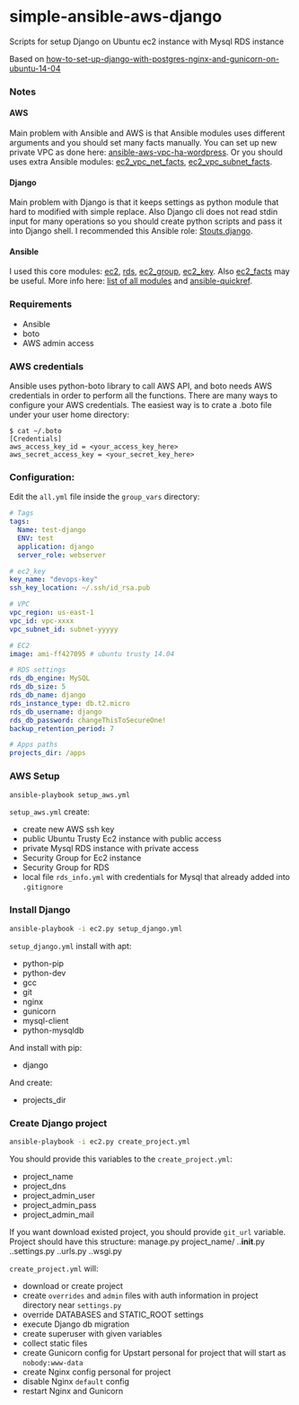 # simple-ansible-aws-django
Scripts for setup Django on Ubuntu ec2 instance with Mysql RDS instance

Based on [how-to-set-up-django-with-postgres-nginx-and-gunicorn-on-ubuntu-14-04](https://www.digitalocean.com/community/tutorials/how-to-set-up-django-with-postgres-nginx-and-gunicorn-on-ubuntu-14-04)

### Notes

#### AWS
Main problem with Ansible and AWS is that Ansible modules uses different arguments and you should set many facts manually.
You can set up new private VPC as done here: [ansible-aws-vpc-ha-wordpress](https://github.com/arbabnazar/ansible-aws-vpc-ha-wordpress).
Or you should uses extra Ansible modules: [ec2_vpc_net_facts](https://docs.ansible.com/ansible/ec2_vpc_net_facts_module.html), [ec2_vpc_subnet_facts](https://docs.ansible.com/ansible/ec2_vpc_subnet_facts_module.html).

#### Django
Main problem with Django is that it keeps settings as python module that hard to modified with simple replace. Also Django cli does not read stdin input for many operations so you should create python scripts and pass it into Django shell. I recommended this Ansible role: [Stouts.django](https://galaxy.ansible.com/detail#/role/832).

#### Ansible
I used this core modules: [ec2](https://docs.ansible.com/ansible/ec2_module.html), [rds](https://docs.ansible.com/ansible/rds_module.html), [ec2_group](https://docs.ansible.com/ansible/ec2_group_module.html), [ec2_key](https://docs.ansible.com/ansible/ec2_key_module.html). Also [ec2_facts](https://docs.ansible.com/ansible/ec2_facts_module.html) may be useful. More info here: [list of all modules](https://docs.ansible.com/ansible/list_of_all_modules.html) and [ansible-quickref](https://github.com/lorin/ansible-quickref/blob/master/ec2.rst).

### Requirements

- Ansible
- boto
- AWS admin access

### AWS credentials
Ansible uses python-boto library to call AWS API, and boto needs AWS credentials in order to perform all the functions. There are many ways to configure your AWS credentials. The easiest way is to crate a .boto file under your user home directory:
```shell
$ cat ~/.boto
[Credentials]
aws_access_key_id = <your_access_key_here>
aws_secret_access_key = <your_secret_key_here>
```

### Configuration:
Edit the `all.yml` file inside the `group_vars` directory:
```yaml
# Tags
tags:
  Name: test-django
  ENV: test
  application: django
  server_role: webserver

# ec2_key
key_name: "devops-key"
ssh_key_location: ~/.ssh/id_rsa.pub 

# VPC
vpc_region: us-east-1
vpc_id: vpc-xxxx
vpc_subnet_id: subnet-yyyyy

# EC2
image: ami-ff427095 # ubuntu trusty 14.04

# RDS settings
rds_db_engine: MySQL
rds_db_size: 5
rds_db_name: django
rds_instance_type: db.t2.micro
rds_db_username: django
rds_db_password: changeThisToSecureOne!
backup_retention_period: 7

# Apps paths
projects_dir: /apps
```

### AWS Setup

```bash
ansible-playbook setup_aws.yml
```

`setup_aws.yml` create:
- create new AWS ssh key
- public Ubuntu Trusty Ec2 instance with public access
- private Mysql RDS instance with private access
- Security Group for Ec2 instance
- Security Group for RDS
- local file `rds_info.yml` with credentials for Mysql that already added into `.gitignore`

### Install Django

```bash
ansible-playbook -i ec2.py setup_django.yml
```

`setup_django.yml` install with apt:
- python-pip
- python-dev
- gcc
- git
- nginx
- gunicorn
- mysql-client
- python-mysqldb

And install with pip:
- django

And create:
- projects_dir

### Create Django project

```bash
ansible-playbook -i ec2.py create_project.yml
```

You should provide this variables to the `create_project.yml`:
- project_name
- project_dns
- project_admin_user
- project_admin_pass
- project_admin_mail

If you want download existed project, you should provide `git_url` variable. Project should have this structure:
manage.py
project_name/
..__init__.py
..settings.py
..urls.py
..wsgi.py

`create_project.yml` will:
- download or create project
- create `overrides` and `admin` files with auth information in project directory near `settings.py`
- override DATABASES and STATIC_ROOT settings
- execute Django db migration
- create superuser with given variables
- collect static files
- create Gunicorn config for Upstart personal for project that will start as `nobody:www-data`
- create Nginx config personal for project
- disable Nginx `default` config
- restart Nginx and Gunicorn
